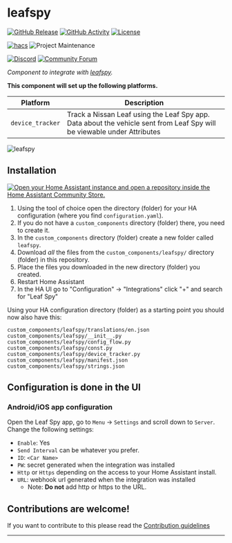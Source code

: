 # leafspy

[![GitHub Release][releases-shield]][releases]
[![GitHub Activity][commits-shield]][commits]
[![License][license-shield]](LICENSE)

[![hacs][hacsbadge]][hacs]
![Project Maintenance][maintenance-shield]

[![Discord][discord-shield]][discord]
[![Community Forum][forum-shield]][forum]

_Component to integrate with [leafspy][leafspy]._

**This component will set up the following platforms.**

Platform | Description
-- | --
`device_tracker` | Track a Nissan Leaf using the Leaf Spy app. Data about the vehicle sent from Leaf Spy will be viewable under Attributes

![leafspy][leafspyimg]

## Installation

[![Open your Home Assistant instance and open a repository inside the Home Assistant Community Store.](https://my.home-assistant.io/badges/hacs_repository.svg)](https://my.home-assistant.io/redirect/hacs_repository/?owner=jesserockz&repository=ha-leafspy&category=integration)

1. Using the tool of choice open the directory (folder) for your HA configuration (where you find `configuration.yaml`).
2. If you do not have a `custom_components` directory (folder) there, you need to create it.
3. In the `custom_components` directory (folder) create a new folder called `leafspy`.
4. Download _all_ the files from the `custom_components/leafspy/` directory (folder) in this repository.
5. Place the files you downloaded in the new directory (folder) you created.
6. Restart Home Assistant
7. In the HA UI go to "Configuration" -> "Integrations" click "+" and search for "Leaf Spy"

Using your HA configuration directory (folder) as a starting point you should now also have this:

```text
custom_components/leafspy/translations/en.json
custom_components/leafspy/__init__.py
custom_components/leafspy/config_flow.py
custom_components/leafspy/const.py
custom_components/leafspy/device_tracker.py
custom_components/leafspy/manifest.json
custom_components/leafspy/strings.json
```

## Configuration is done in the UI

### Android/iOS app configuration

Open the Leaf Spy app, go to `Menu` -> `Settings` and scroll down to `Server`. 
Change the following settings:
- `Enable`: Yes
- `Send Interval` can be whatever you prefer.
- `ID`: `<Car Name>`
- `PW`: secret generated when the integration was installed
- `Http` or `Https` depending on the access to your Home Assistant install.
- `URL`: webhook url generated when the integration was installed 
  - Note: **Do not** add http or https to the URL.

<!---->

## Contributions are welcome!

If you want to contribute to this please read the [Contribution guidelines](CONTRIBUTING.md)

***

[leafspy]: https://play.google.com/store/apps/details?id=com.Turbo3.Leaf_Spy_Pro
[commits-shield]: https://img.shields.io/github/commit-activity/y/jesserockz/ha-leafspy.svg?style=for-the-badge
[commits]: https://github.com/jesserockz/ha-leafspy/commits/main
[hacs]: https://github.com/custom-components/hacs
[hacsbadge]: https://img.shields.io/badge/HACS-Custom-orange.svg?style=for-the-badge
[discord]: https://discord.gg/Qa5fW2R
[discord-shield]: https://img.shields.io/discord/330944238910963714.svg?style=for-the-badge
[leafspyimg]: leafspy.png
[forum-shield]: https://img.shields.io/badge/community-forum-brightgreen.svg?style=for-the-badge
[forum]: https://community.home-assistant.io/
[license-shield]: https://img.shields.io/github/license/jesserockz/ha-leafspy.svg?style=for-the-badge
[maintenance-shield]: https://img.shields.io/badge/maintainer-Will%20Adler%20%40wtadler-blue.svg?style=for-the-badge
[releases-shield]: https://img.shields.io/github/release/jesserockz/ha-leafspy.svg?style=for-the-badge
[releases]: https://github.com/jesserockz/ha-leafspy/releases
